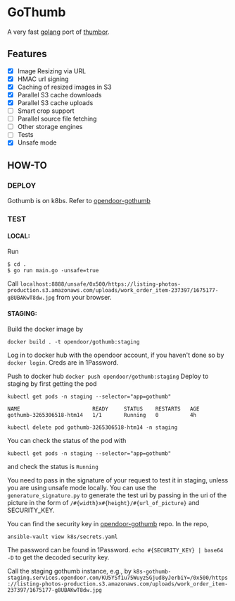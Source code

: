 # GoThumb

A very fast [golang](http://golang.org/) port of [thumbor](https://github.com/thumbor/thumbor).

## Features

- [x] Image Resizing via URL
- [x] HMAC url signing
- [x] Caching of resized images in S3
- [x] Parallel S3 cache downloads
- [x] Parallel S3 cache uploads
- [ ] Smart crop support
- [ ] Parallel source file fetching
- [ ] Other storage engines
- [ ] Tests
- [x] Unsafe mode

## HOW-TO
### DEPLOY
Gothumb is on k8bs. Refer to [opendoor-gothumb](https://github.com/opendoor-labs/opendoor-gothumb)

### TEST
#### LOCAL:
Run
```
$ cd .
$ go run main.go -unsafe=true
```
Call `localhost:8888/unsafe/0x500/https://listing-photos-production.s3.amazonaws.com/uploads/work_order_item-237397/1675177-g8UBAKwT8dw.jpg` from your browser.

#### STAGING:

Build the docker image by
```
docker build . -t opendoor/gothumb:staging
```
Log in to docker hub with the opendoor account, if you haven't done so by
`docker login`. Creds are in 1Password.

Push to docker hub
`docker push opendoor/gothumb:staging`
Deploy to staging by first getting the pod
```
kubectl get pods -n staging --selector="app=gothumb"
```
```
NAME                       READY     STATUS    RESTARTS   AGE
gothumb-3265306518-htm14   1/1       Running   0          4h
```
```
kubectl delete pod gothumb-3265306518-htm14 -n staging
```
You can check the status of the pod with
```
kubectl get pods -n staging --selector="app=gothumb"
```
and check the status is `Running`

You need to pass in the signature of your request to test it in staging, unless you are using unsafe mode locally.
You can use the `generature_signature.py` to generate the test uri by passing in the uri of the picture in the form of `/#{width}x#{height}/#{url_of_picture}`
and SECURITY_KEY.

You can find the security key in [opendoor-gothumb](https://github.com/opendoor-labs/opendoor-gothumb) repo.
In the repo,
```
ansible-vault view k8s/secrets.yaml
```
The password can be found in 1Password.
```echo #{SECURITY_KEY} | base64 -D```
to get the decoded security key.

Call the staging gothumb instance, e.g., by `k8s-gothumb-staging.services.opendoor.com/KU5YSf1u75WuyzSGjud8yJerbiY=/0x500/https://listing-photos-production.s3.amazonaws.com/uploads/work_order_item-237397/1675177-g8UBAKwT8dw.jpg`
